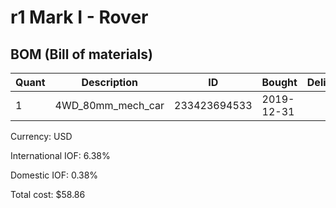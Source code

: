 # r1 Mark I - Rover

## BOM (Bill of materials)

| Quant | Description        | ID                 | Bought     | Delivered  | Unit | Charge | Taxes |   Cost |
|-------|--------------------|--------------------|------------|------------|------|--------|-------|--------|
|     1 | 4WD_80mm_mech_car  |       233423694533 | 2019-12-31 |            | each |  58.86 |       |        |

Currency: USD

International IOF: 6.38%

Domestic IOF: 0.38%

Total cost: $58.86
